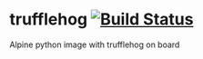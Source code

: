 # trufflehog [![Build Status](https://cloud.drone.io/api/badges/yellowmegaman/trfflhg/status.svg)](https://cloud.drone.io/yellowmegaman/trfflhg)

Alpine python image with trufflehog on board
